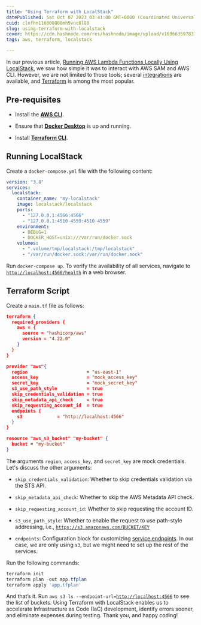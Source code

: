 ```yaml
---
title: "Using Terraform with LocalStack"
datePublished: Sat Oct 07 2023 03:41:00 GMT+0000 (Coordinated Universal Time)
cuid: clnfhn116000808mh5vnc8l88
slug: using-terraform-with-localstack
cover: https://cdn.hashnode.com/res/hashnode/image/upload/v1696635978378/65fe0ba0-0976-4ac6-a449-b2921704a111.png
tags: aws, terraform, localstack

---
```


In our previous article, [Running AWS Lambda Functions Locally Using LocalStack](https://blog.raulnq.com/running-aws-lambda-functions-locally-using-localstack), we saw how simple it was to interact with AWS SAM and AWS CLI. However, we are not limited to those tools; several [integrations](https://docs.localstack.cloud/user-guide/integrations/) are available, and [Terraform](https://developer.hashicorp.com/terraform) is among the most popular.

## **Pre-requisites**

* Install the [**AWS CLI**](https://docs.aws.amazon.com/cli/latest/userguide/cli-configure-quickstart.html#cli-configure-quickstart-creds).
    
* Ensure that [**Docker Desktop**](https://docs.docker.com/desktop/install/windows-install/) is up and running.
    
* Install [**Terraform CLI**](https://learn.hashicorp.com/tutorials/terraform/install-cli).
    

## Running LocalStack

Create a `docker-compose.yml` file with the following content:

```yaml
version: "3.8"
services:
  localstack:
    container_name: "my-localstack"
    image: localstack/localstack
    ports:
      - "127.0.0.1:4566:4566"
      - "127.0.0.1:4510-4559:4510-4559"
    environment:
      - DEBUG=1
      - DOCKER_HOST=unix:///var/run/docker.sock
    volumes:
      - ".volume/tmp/localstack:/tmp/localstack"
      - "/var/run/docker.sock:/var/run/docker.sock"
```

Run `docker-compose up`. To verify the availability of all services, navigate to [`http://localhost:4566/health`](http://localhost:4566/health) in a web browser.

## Terraform Script

Create a `main.tf` file as follows:

```json
terraform {
  required_providers {
    aws = {
      source = "hashicorp/aws"
      version = "4.22.0"
    }
  }
}

provider "aws"{
  region                      = "us-east-1"
  access_key                  = "mock_access_key"
  secret_key                  = "mock_secret_key"
  s3_use_path_style           = true
  skip_credentials_validation = true
  skip_metadata_api_check     = true
  skip_requesting_account_id  = true 
  endpoints {
    s3             = "http://localhost:4566"
  }
}

resource "aws_s3_bucket" "my-bucket" {
  bucket = "my-bucket"
}
```

The arguments `region`, `access_key`, and `secret_key` are mock credentials. Let's discuss the other arguments:

* `skip_credentials_validation`: Whether to skip credentials validation via the STS API.
    
* `skip_metadata_api_check`: Whether to skip the AWS Metadata API check.
    
* `skip_requesting_account_id`: Whether to skip requesting the account ID.
    
* `s3_use_path_style`: Whether to enable the request to use path-style addressing, i.e., [`https://s3.amazonaws.com/BUCKET/KEY`](https://s3.amazonaws.com/BUCKET/KEY)
    
* `endpoints`: Configuration block for customizing [service endpoints](https://registry.terraform.io/providers/hashicorp/aws/latest/docs/guides/custom-service-endpoints). In our case, we are only using `s3`, but we might need to set up the rest of the services.
    

Run the following commands:

```powershell
terraform init
terraform plan -out app.tfplan
terraform apply 'app.tfplan'
```

And that’s it. Run `aws s3 ls --endpoint-url=`[`http://localhost:4566`](http://localhost:4566) to see the list of buckets. Using Terraform with LocalStack enables us to accelerate Infrastructure as Code (IaC) development, identify errors sooner, and eliminate expenses during testing. Thank you, and happy coding!